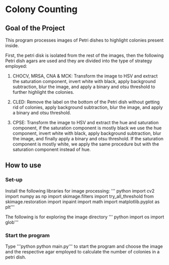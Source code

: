 # Colony Counting

## Goal of the Project
This program processes images of Petri dishes to highlight colonies present inside.

First, the petri disk is isolated from the rest of the images, then the following Petri dish agars are used and they are divided into the type of strategy employed:

1. CHOCV, MRSA, CNA & MCK: Transform the image to HSV and extract the saturation component, invert white with black, apply background subtraction, blur the image, and apply a binary and otsu threshold to further highlight the colonies. 
   
2. CLED: Remove the label on the bottom of the Petri dish without getting rid of colonies, apply background subtraction, blur the image, and apply a binary and otsu threshold. 

3. CPSE: Transform the image to HSV and extract the hue and saturation component, if the saturation component is mostly black we use the hue component, invert white with black, apply background subtraction, blur the image, and finally apply a binary and otsu threshold. If the saturation component is mostly white, we apply the same procedure but with the saturation component instead of hue.

## How to use

### Set-up
Install the following libraries for image processing:
''' python
import cv2
import numpy as np
import skimage.filters import try_all_threshold
from skimage.restoration import inpaint
import math
import matplotlib.pyplot as plt'''

The following is for exploring the image directory
''' python
import os
import glob'''

### Start the program
Type '''python python main.py''' to start the program and choose the image and the respective agar employed to calculate the number of colonies in a petri dish. 

